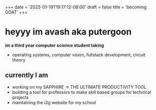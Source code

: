 +++
date = '2025-01-19T19:17:12-08:00'
draft = false
title = 'becoming GOAT'
+++

# **heyyy im avash aka putergoon**

**im a third year computer science student taking**
  - operating systems, computer vision, fullstack development, circuit theory

## currently I am
 - working on my SAPPHIRE -> THE ULTIMATE PRODUCTIVITY TOOL
 - building a tool for professors to make skill based groups for technical projects
 - maintaining the i2g website for my school

